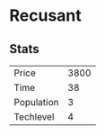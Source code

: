 # Recusant

## Stats

<table>
    <tr>
        <td>Price</td>
        <td>3800</td>
    </tr>
    <tr>
        <td>Time</td>
        <td>38</td>
    </tr>
    <tr>
        <td>Population</td>
        <td>3</td>
    </tr>
    <tr>
        <td>Techlevel</td>
        <td>4</td>
    </tr>
</table>
